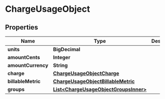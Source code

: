 

# ChargeUsageObject


## Properties

| Name | Type | Description | Notes |
|------------ | ------------- | ------------- | -------------|
|**units** | **BigDecimal** |  |  |
|**amountCents** | **Integer** |  |  |
|**amountCurrency** | **String** |  |  |
|**charge** | [**ChargeUsageObjectCharge**](ChargeUsageObjectCharge.md) |  |  |
|**billableMetric** | [**ChargeUsageObjectBillableMetric**](ChargeUsageObjectBillableMetric.md) |  |  |
|**groups** | [**List&lt;ChargeUsageObjectGroupsInner&gt;**](ChargeUsageObjectGroupsInner.md) |  |  |



